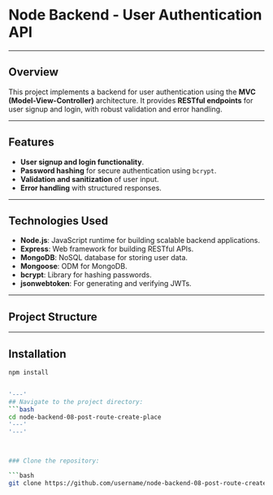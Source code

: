 # Node Backend - User Authentication API

---

## Overview

This project implements a backend for user authentication using the **MVC (Model-View-Controller)** architecture. It provides **RESTful endpoints** for user signup and login, with robust validation and error handling.

---
## Features

- **User signup and login functionality**.
- **Password hashing** for secure authentication using `bcrypt`.
- **Validation and sanitization** of user input.
- **Error handling** with structured responses.

---
## Technologies Used

- **Node.js**: JavaScript runtime for building scalable backend applications.
- **Express**: Web framework for building RESTful APIs.
- **MongoDB**: NoSQL database for storing user data.
- **Mongoose**: ODM for MongoDB.
- **bcrypt**: Library for hashing passwords.
- **jsonwebtoken**: For generating and verifying JWTs.

---
## Project Structure

---
## Installation
``` bash
npm install


'---'
## Navigate to the project directory:
```bash
cd node-backend-08-post-route-create-place
'---'
'---'



### Clone the repository:

```bash
git clone https://github.com/username/node-backend-08-post-route-create-place.git





